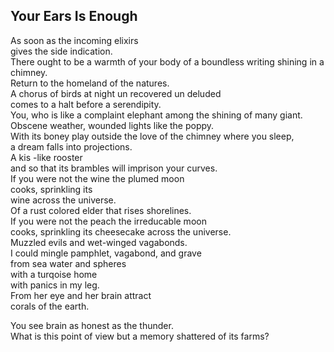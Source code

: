 Your Ears Is Enough
-------------------
As soon as the incoming elixirs  
gives the side indication.  
There ought to be a warmth of your body of a boundless writing shining in a chimney.  
Return to the homeland of the natures.  
A chorus of birds at night un recovered un deluded  
comes to a halt before a serendipity.  
You, who is like a complaint elephant among the shining of many giant.  
Obscene weather, wounded lights like the poppy.  
With its boney play outside the love of the chimney where you sleep,  
a dream falls into projections.  
A kis -like rooster  
and so that its brambles will imprison your curves.  
If you were not the wine the plumed moon  
cooks, sprinkling its  
wine across the universe.  
Of a rust colored elder that rises shorelines.  
If you were not the peach the irreducable moon  
cooks, sprinkling its cheesecake across the universe.  
Muzzled evils and wet-winged vagabonds.  
I could mingle pamphlet, vagabond, and grave  
from sea water and spheres  
with a turqoise home  
with panics in my leg.  
From her eye and her brain attract  
corals of the earth.  
  
You see brain as honest as the thunder.  
What is this point of view but a memory shattered of its farms?  

